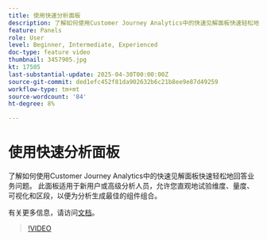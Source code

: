```yaml
---
title: 使用快速分析面板
description: 了解如何使用Customer Journey Analytics中的快速见解面板快速轻松地回答业务问题。
feature: Panels
role: User
level: Beginner, Intermediate, Experienced
doc-type: feature video
thumbnail: 3457905.jpg
kt: 17505
last-substantial-update: 2025-04-30T00:00:00Z
source-git-commit: ded1efc452f81da902632b6c21b8ee9e87d49259
workflow-type: tm+mt
source-wordcount: '84'
ht-degree: 8%

---
```



# 使用快速分析面板

了解如何使用Customer Journey Analytics中的快速见解面板快速轻松地回答业务问题。 此面板适用于新用户或高级分析人员，允许您直观地试验维度、量度、可视化和区段，以便为分析生成最佳的组件组合。

有关更多信息，请访问[文档](https://experienceleague.adobe.com/en/docs/analytics-platform/using/cja-workspace/panels/quickinsight)。

>[!VIDEO](https://video.tv.adobe.com/v/3457905/?learn=on)
